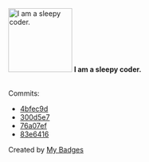 <img src="https://my-badges.github.io/my-badges/sleepy-coder.png" alt="I am a sleepy coder." title="I am a sleepy coder." width="128">
<strong>I am a sleepy coder.</strong>
<br><br>

Commits:

- <a href="https://github.com/Neptunium931/snapshotDir/commit/4bfec9d7682be45dcc8534d3dfe38e690de566cc">4bfec9d</a>
- <a href="https://github.com/Neptunium931/ncc/commit/300d5e77e7e097e41cafdf6b182cac52597e31d0">300d5e7</a>
- <a href="https://github.com/Neptunium931/ncc/commit/76a07ef39f0725422ed0d5fc8ba2b44846bc5247">76a07ef</a>
- <a href="https://github.com/Neptunium931/ncc/commit/83e641646f5553ea5b74dddcb5963f8d023a96ca">83e6416</a>


Created by <a href="https://github.com/my-badges/my-badges">My Badges</a>